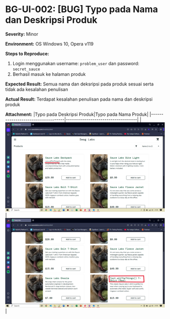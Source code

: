 # BG-UI-002: [BUG] Typo pada Nama dan Deskripsi Produk

**Severity:** Minor

**Environment:** OS Windows 10, Opera v119

**Steps to Reproduce:**
1. Login menggunakan username: `problem_user` dan password: `secret_sauce`
2. Berhasil masuk ke halaman produk

**Expected Result:** Semua nama dan deksripsi pada produk sesuai serta tidak ada kesalahan penulisan

**Actual Result:** Terdapat kesalahan penulisan pada nama dan deskripsi produk

**Attachment:** 
|Typo pada Deskripsi Produk|Typo pada Nama Produk|
|-----------------------------------|-----------------------------------|
|![typo-a](../../documentations/Bug-UI-003a.png)|![typo-b](../../documentations/Bug-UI-003b.png)|
